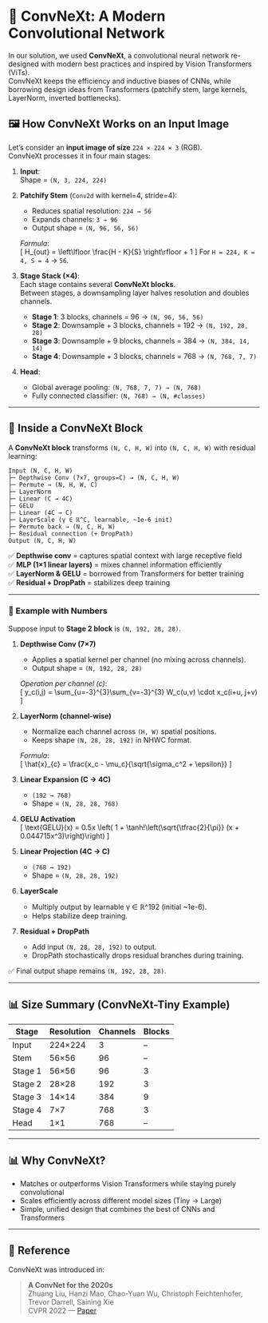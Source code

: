 # 🔬 ConvNeXt: A Modern Convolutional Network

In our solution, we used **ConvNeXt**, a convolutional neural network re-designed with modern best practices and inspired by Vision Transformers (ViTs).  
ConvNeXt keeps the efficiency and inductive biases of CNNs, while borrowing design ideas from Transformers (patchify stem, large kernels, LayerNorm, inverted bottlenecks).


## 🖼️ How ConvNeXt Works on an Input Image

Let’s consider an **input image of size** `224 × 224 × 3` (RGB).  
ConvNeXt processes it in four main stages:

1. **Input**:  
   Shape = `(N, 3, 224, 224)`  

2. **Patchify Stem** (`Conv2d` with kernel=4, stride=4):  
   - Reduces spatial resolution: `224 → 56`  
   - Expands channels: `3 → 96`  
   - Output shape = `(N, 96, 56, 56)`  

   *Formula*:  
   \[
   H_{out} = \left\lfloor \frac{H - K}{S} \right\rfloor + 1
   \]
   For `H = 224, K = 4, S = 4` → `56`.

3. **Stage Stack (×4)**:  
   Each stage contains several **ConvNeXt blocks**.  
   Between stages, a downsampling layer halves resolution and doubles channels.

   - **Stage 1**: 3 blocks, channels = 96 → `(N, 96, 56, 56)`  
   - **Stage 2**: Downsample + 3 blocks, channels = 192 → `(N, 192, 28, 28)`  
   - **Stage 3**: Downsample + 9 blocks, channels = 384 → `(N, 384, 14, 14)`  
   - **Stage 4**: Downsample + 3 blocks, channels = 768 → `(N, 768, 7, 7)`  

4. **Head**:  
   - Global average pooling: `(N, 768, 7, 7) → (N, 768)`  
   - Fully connected classifier: `(N, 768) → (N, #classes)`  

---

## 🧩 Inside a ConvNeXt Block

A **ConvNeXt block** transforms `(N, C, H, W)` into `(N, C, H, W)` with residual learning:

```
Input (N, C, H, W)
├─ Depthwise Conv (7×7, groups=C) → (N, C, H, W)
├─ Permute → (N, H, W, C)
├─ LayerNorm
├─ Linear (C → 4C)
├─ GELU
├─ Linear (4C → C)
├─ LayerScale (γ ∈ ℝ^C, learnable, ~1e-6 init)
├─ Permute back → (N, C, H, W)
├─ Residual connection (+ DropPath)
Output (N, C, H, W)
```


✅ **Depthwise conv** = captures spatial context with large receptive field  
✅ **MLP (1×1 linear layers)** = mixes channel information efficiently  
✅ **LayerNorm & GELU** = borrowed from Transformers for better training  
✅ **Residual + DropPath** = stabilizes deep training  

---

### 🔢 Example with Numbers

Suppose input to **Stage 2 block** is `(N, 192, 28, 28)`.

1. **Depthwise Conv (7×7)**  
   - Applies a spatial kernel per channel (no mixing across channels).  
   - Output shape = `(N, 192, 28, 28)`

   *Operation per channel \(c\)*:  
   \[
   y_c(i,j) = \sum_{u=-3}^{3}\sum_{v=-3}^{3} W_c(u,v) \cdot x_c(i+u, j+v)
   \]

2. **LayerNorm (channel-wise)**  
   - Normalize each channel across `(H, W)` spatial positions.  
   - Keeps shape `(N, 28, 28, 192)` in NHWC format.

   *Formula*:  
   \[
   \hat{x}_{c} = \frac{x_c - \mu_c}{\sqrt{\sigma_c^2 + \epsilon}}
   \]

3. **Linear Expansion (C → 4C)**  
   - `(192 → 768)`  
   - Shape = `(N, 28, 28, 768)`

4. **GELU Activation**  
   \[
   \text{GELU}(x) = 0.5x \left( 1 + \tanh\!\left(\sqrt{\tfrac{2}{\pi}} (x + 0.044715x^3)\right)\right)
   \]

5. **Linear Projection (4C → C)**  
   - `(768 → 192)`  
   - Shape = `(N, 28, 28, 192)`

6. **LayerScale**  
   - Multiply output by learnable γ ∈ ℝ^192 (initial ~1e-6).  
   - Helps stabilize deep training.

7. **Residual + DropPath**  
   - Add input `(N, 28, 28, 192)` to output.  
   - DropPath stochastically drops residual branches during training.

✅ Final output shape remains `(N, 192, 28, 28)`.

---

## 📊 Size Summary (ConvNeXt-Tiny Example)

| Stage   | Resolution | Channels | Blocks |
|---------|------------|----------|--------|
| Input   | 224×224    | 3        | –      |
| Stem    | 56×56      | 96       | –      |
| Stage 1 | 56×56      | 96       | 3      |
| Stage 2 | 28×28      | 192      | 3      |
| Stage 3 | 14×14      | 384      | 9      |
| Stage 4 | 7×7        | 768      | 3      |
| Head    | 1×1        | 768      | –      |

---

## 📊 Why ConvNeXt?

- Matches or outperforms Vision Transformers while staying purely convolutional  
- Scales efficiently across different model sizes (Tiny → Large)  
- Simple, unified design that combines the best of CNNs and Transformers  

---

## 📖 Reference

ConvNeXt was introduced in:  
> **A ConvNet for the 2020s**  
> Zhuang Liu, Hanzi Mao, Chao-Yuan Wu, Christoph Feichtenhofer, Trevor Darrell, Saining Xie  
> CVPR 2022 — [Paper](https://arxiv.org/abs/2201.03545)

